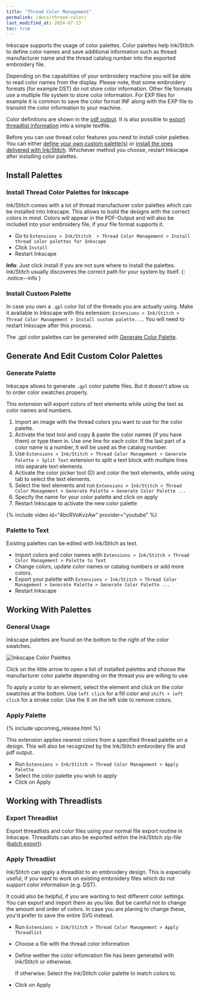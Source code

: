 ```yaml
---
title: "Thread Color Management"
permalink: /docs/thread-color/
last_modified_at: 2024-07-13
toc: true
---
```

Inkscape supports the usage of color palettes. Color palettes help Ink/Stitch to define color names and save additional information such as thread manufacturer name and the thread catalog number into the exported embroidery file.

Depending on the capabilities of your embroidery machine you will be able to read color names from the display. Please note, that some embroidery formats (for example DST) do not store color information. Other file formats use a mutliple file system to store color information. For EXP files for example it is common to save the color format INF along with the EXP file to transmit the color information to your machine.

Color definitions are shown in the [pdf output](/docs/print-pdf/). It is also possible to [export threadlist information](/docs/threadlist/) into a simple textfile.

Before you can use thread color features you need to install color palettes. You can either [define your own custom palette(s)](/docs/thread-color/#install-custom-palette) or [install the ones delivered with Ink/Stitch](/docs/thread-color/#install-thread-color-palettes-for-inkscape). Whichever method you choose, restart Inkscape after installing color palettes.

## Install Palettes

### Install Thread Color Palettes for Inkscape

Ink/Stitch comes with a lot of thread manufacturer color palettes which can be installed into Inkscape. This allows to build the designs with the correct colors in mind.
Colors will appear in the PDF-Output and will also be included into your embroidery file, if your file format supports it. 

* Go to `Extensions > Ink/Stitch  > Thread Color Management > Install thread color palettes for Inkscape`
* Click `Install`
* Restart Inkscape

**Info**: Just click install if you are not sure where to install the palettes. Ink/Stitch usually discoveres the correct path for your system by itself.
{: .notice--info }

### Install Custom Palette

In case you own a `.gpl` color list of the threads you are actually using. Make it available in Inkscape with this extension: `Extensions > Ink/Stitch > Thread Color Management > Install custom palette...`. You will need to restart Inkscape after this process.

The .gpl color palettes can be generated with [Generate Color Palette](#generate-color-palette). 

## Generate And Edit Custom Color Palettes

### Generate Palette

Inkscape allows to generate `.gpl` color palette files. But it doesn't allow us to order color swatches properly.

This extension will export colors of text elements while using the text as color names and numbers.

1. Import an image with the thread colors you want to use for the color palette.
2. Activate the text tool and copy & paste the color names (if you have them) or type them in.
   Use one line for each color.
   If the last part of a color name is a number, it will be used as the catalog number.
3. Use `Extensions > Ink/Stitch > Thread Color Management > Generate Palette > Split Text` extension to split a text block with multiple lines into separate text elements.
4. Activate the color picker tool (D) and color the text elements, while using tab to select the text elements.
5. Select the text elements and run `Extensions > Ink/Stitch > Thread Color Management > Generate Palette > Generate Color Palette ...`
6. Specify the name for your color palette and click on apply
7. Restart Inkscape to activate the new color palette

{% include video id="4bcRVoKvzAw" provider="youtube" %}

### Palette to Text

Existing palettes can be edited with Ink/Stitch as text.

* Import colors and color names with `Extensions > Ink/Stitch > Thread Color Management > Palette to Text`
* Change colors, update color names or catalog numbers or add more colors.
* Export your palette with `Extensions > Ink/Stitch > Thread Color Management > Generate Palette > Generate Color Palette ...`
* Restart Inkscape

## Working With Palettes

### General Usage

Inkscape palettes are found on the bottom to the right of the color swatches.

![Inkscape Color Palettes](/assets/images/docs/palettes-location.png)

Click on the little arrow to open a list of installed palettes and choose the manufacturer color palette depending on the thread you are willing to use.

To apply a color to an element, select the element and click on the color swatches at the bottom. Use `left click` for a fill color and `shift + left click` for a stroke color. Use the X on the left side to remove colors.

### Apply Palette

{% include upcoming_release.html %}

This extension applies nearest colors from a specified thread palette on a design. This will also be recognized by the Ink/Stitch embroidery file and pdf output.

* Run `Extensions > Ink/Stitch > Thread Color Management > Apply Palette`
* Select the color palette you wish to apply
* Click on Apply

## Working with Threadlists

### Export Threadlist

Export threadlists and color files using your normal file export routine in Inkscape.
Threadlists can also be exported within the Ink/Stitch zip-file ([batch export](/docs/import-export/#batch-export)).

### Apply Threadlist

Ink/Stitch can apply a threadlist to an embroidery design. This is especially useful, if you want to work on existing embroidery files which do not support color information (e.g. DST).

It could also be helpful, if you are wanting to test different color settings. You can export and import them as you like. But be careful not to change the amount and order of colors. In case you are planing to change these, you'd prefer to save the entire SVG instead.

* Run `Extensions > Ink/Stitch > Thread Color Management > Apply Threadlist`
* Choose a file with the thread color information
* Define wether the color infomration file has been generated with Ink/Stitch or otherwise.

  If otherwise: Select the Ink/Stitch color palette to match colors to.
* Click on Apply
